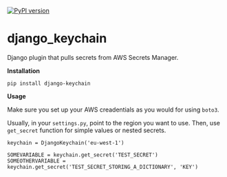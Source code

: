 [![PyPI version](https://badge.fury.io/py/django-keychain.svg)](https://badge.fury.io/py/django-keychain)

# django_keychain

Django plugin that pulls secrets from AWS Secrets Manager.

**Installation**

`pip install django-keychain`

**Usage**

Make sure you set up your AWS creadentials as you would for using `boto3`.

Usually, in your `settings.py`, point to the region you want to use.
Then, use `get_secret` function for simple values or nested secrets.

```
keychain = DjangoKeychain('eu-west-1')

SOMEVARIABLE = keychain.get_secret('TEST_SECRET')
SOMEOTHERVARIABLE = keychain.get_secret('TEST_SECRET_STORING_A_DICTIONARY', 'KEY')
